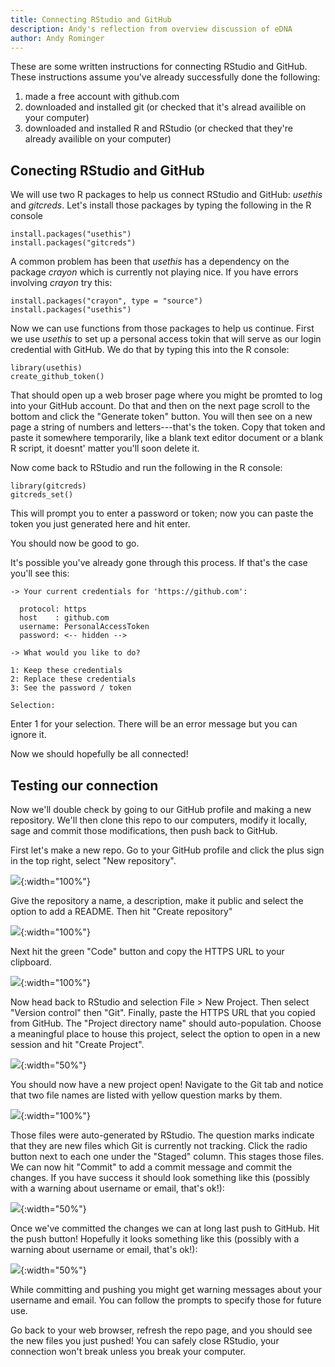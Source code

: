 ```yaml
---
title: Connecting RStudio and GitHub
description: Andy's reflection from overview discussion of eDNA
author: Andy Rominger
---
```


These are some written instructions for connecting RStudio and GitHub.  These instructions assume you've already successfully done the following:

1. made a free account with github.com
2. downloaded and installed git (or checked that it's alread availible on your computer)
3. downloaded and installed R and RStudio (or checked that they're already availible on your computer)


## Conecting RStudio and GitHub

We will use two R packages to help us connect RStudio and GitHub: *usethis* and *gitcreds*. Let's install those packages by typing the following in the R console

```
install.packages("usethis")
install.packages("gitcreds")
```

A common problem has been that *usethis* has a dependency on the package *crayon* which is currently not playing nice.  If you have errors involving *crayon* try this:

```
install.packages("crayon", type = "source")
install.packages("usethis")
```

Now we can use functions from those packages to help us continue.  First we use *usethis* to set up a personal access tokin that will serve as our login credential with GitHub.  We do that by typing this into the R console:

```
library(usethis)
create_github_token()
```

That should open up a web broser page where you might be promted to log into your GitHub account. Do that and then on the next page scroll to the bottom and click the "Generate token" button.  You will then see on a new page a string of numbers and letters---that's the token. Copy that token and paste it somewhere temporarily, like a blank text editor document or a blank R script, it doesnt' matter you'll soon delete it.

Now come back to RStudio and run the following in the R console:

```
library(gitcreds)
gitcreds_set()
```

This will prompt you to enter a password or token; now you can paste the token you just generated here and hit enter.

You should now be good to go.  

It's possible you've already gone through this process.  If that's the case you'll see this:

```
-> Your current credentials for 'https://github.com':

  protocol: https
  host    : github.com
  username: PersonalAccessToken
  password: <-- hidden -->

-> What would you like to do? 

1: Keep these credentials
2: Replace these credentials
3: See the password / token

Selection: 
```

Enter 1 for your selection. There will be an error message but you can ignore it.

Now we should hopefully be all connected!

## Testing our connection

Now we'll double check by going to our GitHub profile and making a new repository.  We'll then clone this repo to our computers, modify it locally, sage and commit those modifications, then push back to GitHub.

First let's make a new repo. Go to your GitHub profile and click the plus sign in the top right, select "New repository".

![](img/github_how2/fig_add_repo.png){:width="100%"}


Give the repository a name, a description, make it public and select the option to add a README.  Then hit "Create repository"

![](img/github_how2/fig_add_repo2.png){:width="100%"}


Next hit the green "Code" button and copy the HTTPS URL to your clipboard.

![](img/github_how2/fig_clone.png){:width="100%"}


Now head back to RStudio and selection File > New Project. Then select "Version control" then "Git". Finally, paste the HTTPS URL that you copied from GitHub. The "Project directory name" should auto-population. Choose a meaningful place to house this project, select the option to open in a new session and hit "Create Project".

![](img/github_how2/fig_git_project.png){:width="50%"}

You should now have a new project open!  Navigate to the Git tab and notice that two file names are listed with yellow question marks by them.  

![](img/github_how2/fig_git_tab.png){:width="100%"}



Those files were auto-generated by RStudio.  The question marks indicate that they are new files which Git is currently not tracking.  Click the radio button next to each one under the "Staged" column.  This stages those files.  We can now hit "Commit" to add a commit message and commit the changes.  If you have success it should look something like this (possibly with a warning about username or email, that's ok!):

![](img/github_how2/fig_commit.png){:width="50%"}


Once we've committed the changes we can at long last push to GitHub.  Hit the push button!  Hopefully it looks something like this (possibly with a warning about username or email, that's ok!):

![](img/github_how2/fig_push.png){:width="50%"}


While committing and pushing you might get warning messages about your username and email. You can follow the prompts to specify those for future use.

Go back to your web browser, refresh the repo page, and you should see the new files you just pushed!  You can safely close RStudio, your connection won't break unless you break your computer.

